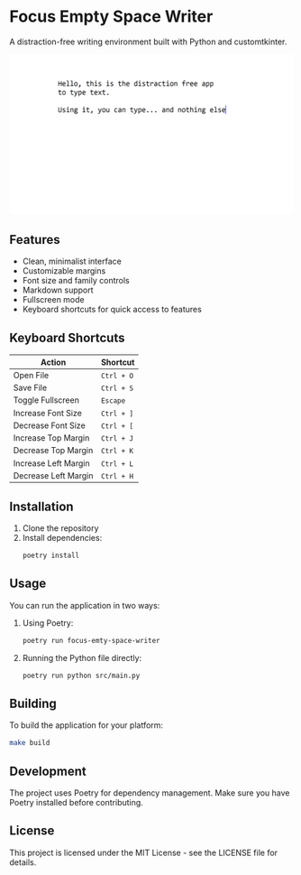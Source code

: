 # Focus Empty Space Writer

A distraction-free writing environment built with Python and customtkinter.

![The window of app](images/window.png)

## Features

- Clean, minimalist interface
- Customizable margins
- Font size and family controls
- Markdown support
- Fullscreen mode
- Keyboard shortcuts for quick access to features

## Keyboard Shortcuts

| Action | Shortcut |
|--------|----------|
| Open File | `Ctrl + O` |
| Save File | `Ctrl + S` |
| Toggle Fullscreen | `Escape` |
| Increase Font Size | `Ctrl + ]` |
| Decrease Font Size | `Ctrl + [` |
| Increase Top Margin | `Ctrl + J` |
| Decrease Top Margin | `Ctrl + K` |
| Increase Left Margin | `Ctrl + L` |
| Decrease Left Margin | `Ctrl + H` |

## Installation

1. Clone the repository
2. Install dependencies:
   ```bash
   poetry install
   ```

## Usage

You can run the application in two ways:

1. Using Poetry:
   ```bash
   poetry run focus-emty-space-writer
   ```

2. Running the Python file directly:
   ```bash
   poetry run python src/main.py
   ```

## Building

To build the application for your platform:

  ```bash
  make build
  ```


## Development

The project uses Poetry for dependency management. Make sure you have Poetry installed before contributing.

## License

This project is licensed under the MIT License - see the LICENSE file for details.
